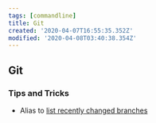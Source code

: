 ```yaml
---
tags: [commandline]
title: Git
created: '2020-04-07T16:55:35.352Z'
modified: '2020-04-08T03:40:38.354Z'
---
```


## Git

### Tips and Tricks

- Alias to [list recently changed branches](https://ses4j.github.io/2020/04/01/git-alias-recent-branches/)

